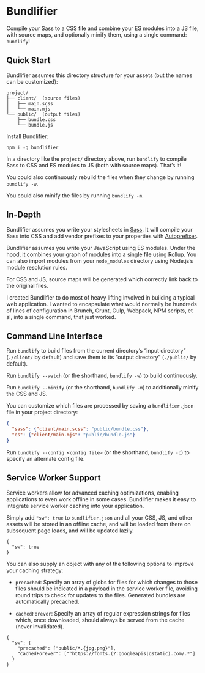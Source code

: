 # Bundlifier

Compile your Sass to a CSS file and combine your ES modules into a JS file, with
source maps, and optionally minify them, using a single command: `bundlify`!

## Quick Start

Bundlifier assumes this directory structure for your assets (but the names can
be customized):

```
project/
├── client/  (source files)
│   ├── main.scss
│   └── main.mjs
└── public/  (output files)
    ├── bundle.css
    └── bundle.js
```

Install Bundlifier:

```
npm i -g bundlifier
```

In a directory like the `project/` directory above, run `bundlify` to compile
Sass to CSS and ES modules to JS (both with source maps).  That’s it!

You could also continuously rebuild the files when they change by running
`bundlify -w`.

You could also minify the files by running `bundlify -m`.

## In-Depth

Bundlifier assumes you write your stylesheets in [Sass][].  It will compile your
Sass into CSS and add vendor prefixes to your properties with [Autoprefixer][].

[Sass]: http://sass-lang.com/
[Autoprefixer]: https://github.com/postcss/autoprefixer

Bundlifier assumes you write your JavaScript using ES modules.  Under the hood,
it combines your graph of modules into a single file using [Rollup][].  You can
also import modules from your `node_modules` directory using Node.js’s module
resolution rules.

[Rollup]: https://rollupjs.org/

For CSS and JS, source maps will be generated which correctly link back to the
original files.

I created Bundlifier to do most of heavy lifting involved in building a typical
web application.  I wanted to encapsulate what would normally be hundreds of
lines of configuration in Brunch, Grunt, Gulp, Webpack, NPM scripts, et al, into
a single command, that just worked.

## Command Line Interface

Run `bundlify` to build files from the current directory’s “input directory”
(`./client/` by default) and save them to its “output directory” (`./public/` by
default).

Run `bundlify --watch` (or the shorthand, `bundlify -w`) to build continuously.

Run `bundlify --minify` (or the shorthand, `bundlify -m`) to additionally minify
the CSS and JS.

You can customize which files are processed by saving a `bundlifier.json` file
in your project directory:

```json
{
  "sass": {"client/main.scss": "public/bundle.css"},
  "es": {"client/main.mjs": "public/bundle.js"}
}
```

Run `bundlify --config <config file>` (or the shorthand, `bundlify -c`) to
specify an alternate config file.

## Service Worker Support

Service workers allow for advanced caching optimizations, enabling applications
to even work offline in some cases.  Bundlifier makes it easy to integrate
service worker caching into your application.

Simply add `"sw": true` to `bundlifier.json` and all your CSS, JS, and other
assets will be stored in an offline cache, and will be loaded from there on
subsequent page loads, and will be updated lazily.

```
{
  "sw": true
}
```

You can also supply an object with any of the following options to improve your
caching strategy:

- `precached`: Specify an array of globs for files for which changes to those
  files should be indicated in a payload in the service worker file, avoiding
  round trips to check for updates to the files.  Generated bundles are
  automatically precached.

- `cachedForever`: Specify an array of regular expression strings for files
  which, once downloaded, should always be served from the cache (never
  invalidated).

```
{
  "sw": {
    "precached": ["public/*.{jpg,png}"],
    "cachedForever": ["^https://fonts.(?:googleapis|gstatic).com/.*"]
  }
}
```
